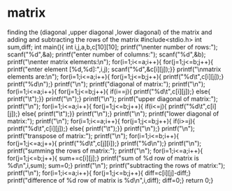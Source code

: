 # matrix
finding the (diagonal ,upper diagonal ,lower diagonal) of the matrix and adding and subtracting the rows of the matrix 
#include<stdio.h>
int sum,diff;
int main(){
int i,j,a,b,c[10][10];
printf("\nenter number of rows:");
scanf("%d",&a);
printf("enter number of columns:");
scanf("%d",&b);
printf("\nenter matrix elements:\n");
for(i=1;i<=a;i++){
for(j=1;j<=b;j++){
printf("enter element [%d,%d]:",i,j);
scanf("%d",&c[i][j]);}}
printf("\nmatrix elements are:\n");
for(i=1;i<=a;i++){
for(j=1;j<=b;j++){
printf("%d\t",c[i][j]);}
printf("%d\n");}
printf("\n");
printf("diagonal of matrix:");
printf("\n");
for(i=1;i<=a;i++){
for(j=1;j<=b;j++){
if(i==j){
printf("%d\t",c[i][j]);}
else{
printf("\t");}}
printf("\n");}
printf("\n");
printf("upper diagonal of matrix:");
printf("\n");
 for(i=1;i<=a;i++){
for(j=1;j<=b;j++){
if(i<=j){
printf("%d\t",c[i][j]);}
else{
printf("\t");}}
printf("\n");}
printf("\n");
printf("lower diagonal of matrix:");
printf("\n");
for(i=1;i<=a;i++){
for(j=1;j<=b;j++){
if(i>=j){
printf("%d\t",c[i][j]);}
else{
printf("\t");}}
printf("\n");}
printf("\n");
printf("transpose of matrix:");
printf("\n");
for(i=1;i<=b;i++){
for(j=1;j<=a;j++){
printf("%d\t",c[j][i]);}
printf("%d\n");}
printf("\n");
printf("summing the rows of matrix:");
printf("\n");
for(i=1;i<=a;i++){
for(j=1;j<=b;j++){
sum+=c[i][j];}
printf("sum of %d row of matrix is %d\n",i,sum);
sum=0;}
printf("\n");
printf("subtracting the rows of matrix:");
printf("\n");
for(i=1;i<=a;i++){
for(j=1;j<=b;j++){
diff=c[i][j]-diff;}
printf("difference of %d row of matrix is %d\n",i,diff);
diff=0;}
return 0;}



 
